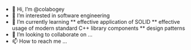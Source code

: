 - 👋 Hi, I’m @colabogey
- 👀 I’m interested in software engineering
- 🌱 I’m currently learning
**  effective application of SOLID 
**  effective usage of modern standard C++ library components
**  design patterns
- 💞️ I’m looking to collaborate on ...
- 📫 How to reach me ...

<!---
colabogey/colabogey is a ✨ special ✨ repository because its `README.md` (this file) appears on your GitHub profile.
You can click the Preview link to take a look at your changes.
--->
